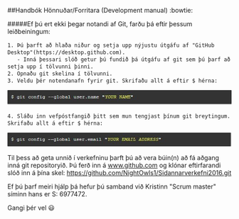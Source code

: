 ﻿##Handbók Hönnuðar/Forritara (Development manual) :bowtie:

#####Ef þú ert ekki þegar notandi af Git, farðu þá eftir þessum leiðbeiningum:

	1. Þú þarft að hlaða niður og setja upp nýjustu útgáfu af "GitHub Desktop"(https://desktop.github.com). 
	   - Inná þessari slóð getur þú fundið þá útgáfu af git sem þú þarf að setja upp í tölvunni þinni.
	2. Opnaðu git skelina í tölvunni.
	3. Veldu þér notendanafn fyrir git. Skrifaðu allt á eftir $ hérna:
![](img/git.1.JPG?raw=true)

	4. Sláðu inn vefpóstfangið þitt sem mun tengjast þínum git breytingum. Skrifaðu allt á eftir $ hérna:
![](img/git.2.JPG?raw=true)


Til þess að geta unnið í verkefninu þarft þú að vera búin(n) að fá aðgang inná git repositoryið. Þú ferð inn á www.github.com og klónar
eftirfarandi slóð inn á þína skel:
https://github.com/NightOwls1/Sidannarverkefni2016.git

Ef þú þarf meiri hjálp þá hefur þú samband við Kristinn "Scrum master" 
síminn hans er S: 6977472.


Gangi þér vel :smiley:

